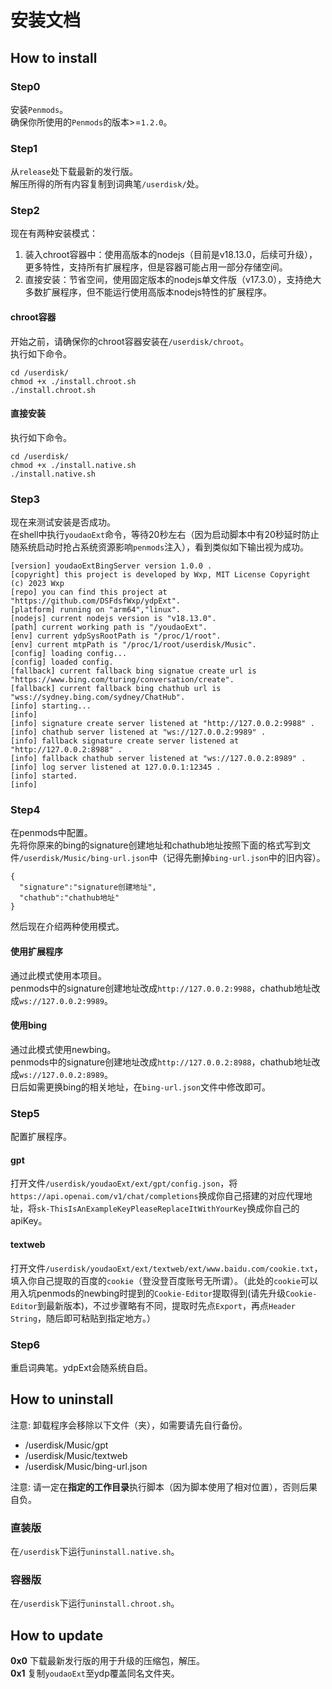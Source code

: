 # 安装文档
## How to install
### Step0
安装`Penmods`。  
确保你所使用的`Penmods`的版本>=`1.2.0`。
### Step1
从`release`处下载最新的发行版。    
解压所得的所有内容复制到词典笔`/userdisk/`处。  
### Step2
现在有两种安装模式：  
1) 装入chroot容器中：使用高版本的nodejs（目前是v18.13.0，后续可升级），更多特性，支持所有扩展程序，但是容器可能占用一部分存储空间。  
2) 直接安装：节省空间，使用固定版本的nodejs单文件版（v17.3.0），支持绝大多数扩展程序，但不能运行使用高版本nodejs特性的扩展程序。
#### chroot容器
开始之前，请确保你的chroot容器安装在`/userdisk/chroot`。  
执行如下命令。
```
cd /userdisk/
chmod +x ./install.chroot.sh
./install.chroot.sh
```
#### 直接安装
执行如下命令。
```
cd /userdisk/
chmod +x ./install.native.sh
./install.native.sh
```
### Step3
现在来测试安装是否成功。  
在shell中执行`youdaoExt`命令，等待20秒左右（因为启动脚本中有20秒延时防止随系统启动时抢占系统资源影响`penmods`注入），看到类似如下输出视为成功。   
```
[version] youdaoExtBingServer version 1.0.0 .
[copyright] this project is developed by Wxp, MIT License Copyright (c) 2023 Wxp
[repo] you can find this project at "https://github.com/DSFdsfWxp/ydpExt".
[platform] running on "arm64","linux".
[nodejs] current nodejs version is "v18.13.0".
[path] current working path is "/youdaoExt".
[env] current ydpSysRootPath is "/proc/1/root".
[env] current mtpPath is "/proc/1/root/userdisk/Music".
[config] loading config...
[config] loaded config.
[fallback] current fallback bing signatue create url is "https://www.bing.com/turing/conversation/create".
[fallback] current fallback bing chathub url is "wss://sydney.bing.com/sydney/ChatHub".
[info] starting...
[info]
[info] signature create server listened at "http://127.0.0.2:9988" .
[info] chathub server listened at "ws://127.0.0.2:9989" .
[info] fallback signature create server listened at "http://127.0.0.2:8988" .
[info] fallback chathub server listened at "ws://127.0.0.2:8989" .
[info] log server listened at 127.0.0.1:12345 .
[info] started.
[info]
```
### Step4
在penmods中配置。  
先将你原来的bing的signature创建地址和chathub地址按照下面的格式写到文件`/userdisk/Music/bing-url.json`中（记得先删掉`bing-url.json`中的旧内容）。  
```
{
  "signature":"signature创建地址",
  "chathub":"chathub地址"
}
```  
然后现在介绍两种使用模式。  
#### 使用扩展程序
通过此模式使用本项目。  
penmods中的signature创建地址改成`http://127.0.0.2:9988`，chathub地址改成`ws://127.0.0.2:9989`。  
#### 使用bing
通过此模式使用newbing。  
penmods中的signature创建地址改成`http://127.0.0.2:8988`，chathub地址改成`ws://127.0.0.2:8989`。  
日后如需更换bing的相关地址，在`bing-url.json`文件中修改即可。
### Step5
配置扩展程序。  
#### gpt
打开文件`/userdisk/youdaoExt/ext/gpt/config.json`，将`https://api.openai.com/v1/chat/completions`换成你自己搭建的对应代理地址，将`sk-ThisIsAnExampleKeyPleaseReplaceItWithYourKey`换成你自己的apiKey。  
#### textweb
打开文件`/userdisk/youdaoExt/ext/textweb/ext/www.baidu.com/cookie.txt`，填入你自己提取的百度的`cookie`（登没登百度账号无所谓）。（此处的`cookie`可以用入坑penmods的newbing时提到的`Cookie-Editor`提取得到(请先升级`Cookie-Editor`到最新版本)，不过步骤略有不同，提取时先点`Export`，再点`Header String`，随后即可粘贴到指定地方。）  
### Step6
重启词典笔。ydpExt会随系统自启。
## How to uninstall
注意: 卸载程序会移除以下文件（夹），如需要请先自行备份。

- /userdisk/Music/gpt
- /userdisk/Music/textweb
- /userdisk/Music/bing-url.json

注意: 请一定在**指定的工作目录**执行脚本（因为脚本使用了相对位置），否则后果自负。
### 直装版
在`/userdisk`下运行`uninstall.native.sh`。
### 容器版
在`/userdisk`下运行`uninstall.chroot.sh`。
## How to update
**0x0** 下载最新发行版的用于升级的压缩包，解压。  
**0x1** 复制`youdaoExt`至ydp覆盖同名文件夹。